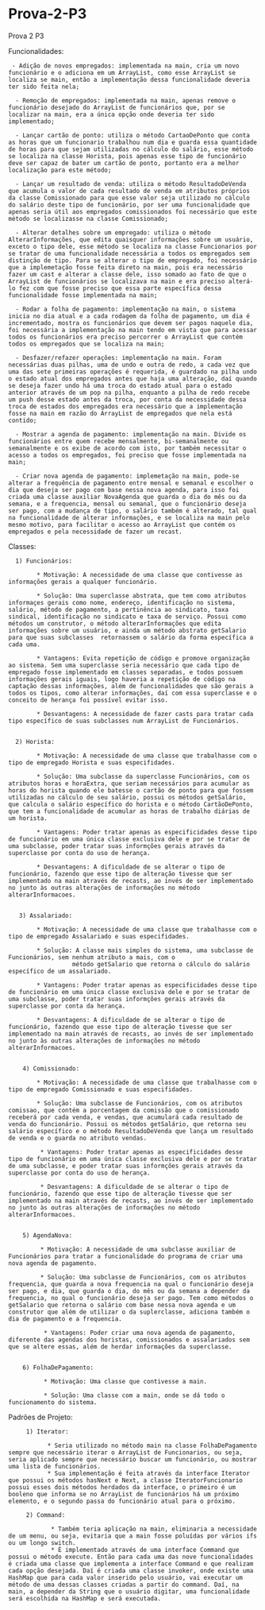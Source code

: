 # Prova-2-P3
Prova 2 P3

Funcionalidades: 
     
     - Adição de novos empregados: implementada na main, cria um novo funcionário e o adiciona em um ArrayList, como esse ArrayList se localiza se main, então a implementação dessa funcionalidade deveria ter sido feita nela; 
      
      - Remoção de empregados: implementada na main, apenas remove o funcionário desejado do ArrayList de funcionários que, por se localizar na main, era a única opção onde deveria ter sido implementado; 
      
      - Lançar cartão de ponto: utiliza o método CartaoDePonto que conta as horas que um funcionario trabalhou num dia e guarda essa quantidade de horas para que sejam utilizadas no cálculo do salário, esse método se localiza na classe Horista, pois apenas esse tipo de funcionário deve ser capaz de bater um cartão de ponto, portanto era a melhor localização para este método;
      
      - Lançar um resultado de venda: utiliza o método ResultadoDeVenda que acumula o valor de cada resultado de venda em atributos próprios da classe Comissionado para que esse valor seja utilizado no cálculo do salário deste tipo de funcionário, por ser uma funcionalidade que apenas seria útil aos empregados comissionados foi necessário que este método se localizasse na classe Comissionado;

      - Alterar detalhes sobre um empregado: utiliza o método AlterarInformações, que edita quaisquer informações sobre um usuário, exceto o tipo dele, esse método se localiza na classe Funcionarios por se tratar de uma funcionalidade necessária a todos os empregados sem distinção de tipo. Para se alterar o tipo de empregado, foi necessário que a implemetação fosse feita direto na main, pois era necessário fazer um cast e alterar a classe dele, isso somado ao fato de que o ArrayList de funcionários se localizava na main e era preciso alterá-lo fez com que fosse preciso que essa parte específica dessa funcionalidade fosse implementada na main;
      
      - Rodar a folha de pagamento: implementação na main, o sistema inicia no dia atual e a cada rodagem da folha de pagamento, um dia é incrementado, mostra os funcionários que devem ser pagos naquele dia, foi necessária a implementação na main tendo em vista que para acessar todos os funcionários era preciso percorrer o ArrayList que contém todos os empregados que se localiza na main; 
      
      - Desfazer/refazer operações: implementação na main. Foram necessárias duas pilhas, uma de undo e outra de redo, a cada vez que uma das sete primeiras operações é requerida, é guardado na pilha undo o estado atual dos empregados antes que haja uma alteração, daí quando se deseja fazer undo há uma troca do estado atual para o estado anterior através de um pop na pilha, enquanto a pilha de redo recebe um push desse estado antes da troca, por conta da necessidade dessa troca de estados dos empregados era necessário que a implementação fosse na main em razão do ArrayList de empregados que nela está contido;
      
      - Mostrar a agenda de pagamento: implementação na main. Divide os funcionários entre quem recebe mensalmente, bi-semanalmente ou semanalmente e os exibe de acordo com isto, por também necessitar o acesso a todos os empregados, foi preciso que fosse implementada na main; 
      
      - Criar nova agenda de pagamento: implemetação na main, pode-se alterar a frequência de pagamento entre mensal e semanal e escolher o dia que deseja ser pago com base nessa nova agenda, para isso foi criada uma classe auxiliar NovaAgenda que guarda o dia do mês ou da semana, e a frequencia, mensal ou semanal, que o funcionário deseja ser pago, com a mudança de tipo, o salário também é alterado, tal qual na funcionalidade de alterar informações, e se localiza na main pelo mesmo motivo, para facilitar o acesso ao ArrayList que contém os empregados e pela necessidade de fazer um recast.
      
 Classes:
 
      1) Funcionários:
            
            * Motivação: A necessidade de uma classe que contivesse as informações gerais a qualquer funcionário.
            
            * Solução: Uma superclasse abstrata, que tem como atributos informaçes gerais como nome, endereço, identificação no sistema, salário, método de pagamento, a pertinência ao sindicato, taxa sindical, identificação no sindicato e taxa de serviço. Possui como métodos um construtor, o método alterarInformações que edita informações sobre um usuário, e ainda um método abstrato getSalario para que suas subclasses  retornassem o salário da forma específica a cada uma.
            
            * Vantagens: Evita repetição de código e promove organização ao sistema. Sem uma superclasse seria necessário que cada tipo de empregado fosse implementado em classes separadas, e todos possuem informações gerais iguais, logo haveria a repetição de código na captação dessas informações, além de funcionalidades que são gerais a todos os tipos, como alterar informações, daí com essa superclasse e o conceito de herança foi possível evitar isso.
            
            * Desvantagens: A necessidade de fazer casts para tratar cada tipo específico de suas subclasses num ArrayList de Funcionários.
                          
                         
      2) Horista:
            
            * Motivação: A necessidade de uma classe que trabalhasse com o tipo de empregado Horista e suas especifidades.
            
            * Solução: Uma subclasse da superclasse Funcionários, com os atributos horas e horaExtra, que seriam necessários para acumular as horas do horista quando ele batesse o cartão de ponto para que fossem utilizadas no cálculo de seu salário, possui os métodos getSalário, que calcula o salário específico do horista e o método CartãoDePonto, que tem a funcionalidade de acumular as horas de trabalho diárias de um horista.
            
            * Vantagens: Poder tratar apenas as especificidades desse tipo de funcionário em uma única classe exclusiva dele e por se tratar de uma subclasse, poder tratar suas informções gerais através da superclasse por conta do uso de herança.
            
            * Desvantagens: A dificuldade de se alterar o tipo de funcionário, fazendo que esse tipo de alteração tivesse que ser implementado na main através de recasts, ao invés de ser implementado no junto às outras alterações de informações no método alterarInformacoes.
            
       
       3) Assalariado:
            
            * Motivação: A necessidade de uma classe que trabalhasse com o tipo de empregado Assalariado e suas especifidades.
            
            * Solução: A classe mais simples do sistema, uma subclasse de Funcionários, sem nenhum atributo a mais, com o
                      método getSalario que retorna o cálculo do salário específico de um assalariado.
            
            * Vantagens: Poder tratar apenas as especificidades desse tipo de funcionário em uma única classe exclusiva dele e por se tratar de uma subclasse, poder tratar suas informções gerais através da superclasse por conta da herança.
            
            * Desvantagens: A dificuldade de se alterar o tipo de funcionário, fazendo que esse tipo de alteração tivesse que ser implementado na main através de recasts, ao invés de ser implementado no junto às outras alterações de informações no método alterarInformacoes.
            
        
        4) Comissionado: 
            
            * Motivação: A necessidade de uma classe que trabalhasse com o tipo de empregado Comissionado e suas especifidades.
            
            * Solução: Uma subclasse de Funcionários, com os atributos comissao, que contém a porcentagem da comissão que o comissionado receberá por cada venda, e vendas, que acumulará cada resultado de venda do funcionário. Possui os métodos getSalário, que retorna seu salário específico e o método ResultadoDeVenda que lança um resultado de venda e o guarda no atributo vendas.
             
             * Vantagens: Poder tratar apenas as especificidades desse tipo de funcionário em uma única classe exclusiva dele e por se tratar de uma subclasse, e poder tratar suas informções gerais através da superclasse por conta do uso de herança.
             
             * Desvantagens: A dificuldade de se alterar o tipo de funcionário, fazendo que esse tipo de alteração tivesse que ser implementado na main através de recasts, ao invés de ser implementado no junto às outras alterações de informações no método alterarInformacoes.
             
        
        5) AgendaNova:
             
             * Motivação: A necessidade de uma subclasse auxiliar de Funcionários para tratar a funcionalidade do programa de criar uma nova agenda de pagamento.
             
             * Solução: Uma subclasse de Funcionários, com os atributos frequencia, que guarda a nova frequencia na qual o funcionário deseja ser pago, e dia, que guarda o dia, do mês ou da semana a depender da frequencia, no qual o funcionário deseja ser pago. Tem como métodos o getSalario que retorna o salário com base nessa nova agenda e um construtor que além de utilizar o da suplerclasse, adiciona também o dia de pagamento e a frequencia.
              
              * Vantagens: Poder criar uma nova agenda de pagamento, diferente das agendas dos horistas, comissionados e assalariados sem que se altere essas, além de herdar informações da superclasse.
              
        
        6) FolhaDePagamento:
              
              * Motivação: Uma classe que contivesse a main.
              
              * Solução: Uma classe com a main, onde se dá todo o funcionamento do sistema. 
             
            
 Padrões de Projeto:
 
         1) Iterator:
         
               * Seria utilizado no método main na classe FolhaDePagamento sempre que necessário iterar o ArrayList de Funcionarios, ou seja, seria aplicado sempre que necessário buscar um funcionário, ou mostrar uma lista de funcionários.
               * Sua implementação é feita através da interface Iterator que possui os métodos hasNext e Next, a classe IteratorFuncionario possui esses dois métodos herdados da interface, o primeiro é um booleno que informa se no ArrayList de funcionários há um próximo elemento, e o segundo passa do funcionário atual para o próximo.
         
         2) Command:
         
                * Também teria aplicação na main, eliminaria a necessidade de um menu, ou seja, evitaria que a main fosse poluídas por vários ifs ou um longo switch.
                * É implementado através de uma interface Command que possui o método execute. Então para cada uma das nove funcionalidades é criada uma classe que implementa a interface Command e que realizam cada opção desejada. Daí é criada uma classe invoker, onde existe uma HashMap que para cada valor inserido pelo usuário, vai executar um método de uma dessas classes criadas a partir do command. Daí, na main, a depender da String que o usuário digitar, uma funcionalidade será escolhida na HashMap e será executada.
          
          
          
          
